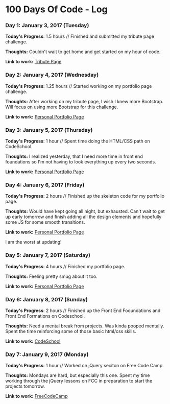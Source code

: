 # 100 Days Of Code - Log

### Day 1: January 3, 2017 (Tuesday)

**Today's Progress**: 1.5 hours // Finished and submitted my tribute page challenge.

**Thoughts:** Couldn't wait to get home and get started on my hour of code. 

**Link to work:** [Tribute Page](https://codepen.io/hellionoftroy/pen/yVmBaw)

### Day 2: January 4, 2017 (Wednesday)

**Today's Progress**: 1.25 hours // Started working on my portfolio page challenge. 

**Thoughts:** After working on my tribute page, I wish I knew more Bootstrap. Will focus on using more Bootstrap for this challenge.

**Link to work:** [Personal Portfolio Page](http://codepen.io/hellionoftroy/pen/rjajME)

### Day 3: January 5, 2017 (Thursday)

**Today's Progress**: 1 hour // Spent time doing the HTML/CSS path on CodeSchool.

**Thoughts:** I realized yesterday, that I need more time in front end foundations so I'm not having to look everything up every two seconds. 

**Link to work:** [Personal Portfolio Page](http://codepen.io/hellionoftroy/pen/rjajME)

### Day 4: January 6, 2017 (Friday)

**Today's Progress**: 2 hours // Finished up the skeleton code for my portfolio page. 

**Thoughts:** Would have kept going all night, but exhausted. Can't wait to get up early tomorrow and finish adding all the design elements and hopefully some JS for some smooth transitions.

**Link to work:** [Personal Portfolio Page](http://codepen.io/hellionoftroy/pen/rjajME)

I am the worst at updating!

### Day 5: January 7, 2017 (Saturday)

**Today's Progress**: 4 hours // Finished my portfolio page. 

**Thoughts:** Feeling pretty smug about it too. 

**Link to work:** [Personal Portfolio Page](http://codepen.io/hellionoftroy/pen/rjajME)

### Day 6: January 8, 2017 (Sunday)

**Today's Progress**: 2 hours // Finished up the Front End Fooundations and Front End Formations on Codeschool. 

**Thoughts:** Need a mental break from projects. Was kinda pooped mentally. Spent the time reinforcing some of those basic html/css skills. 

**Link to work:** [CodeSchool](https://www.codeschool.com/users/hellionoftroy)

### Day 7: January 9, 2017 (Monday)

**Today's Progress**: 1 hour // Worked on jQuery seciton on Free Code Camp.

**Thoughts:** Mondays are hard, but especially this one. Spent my time working through the jQuery lessons on FCC in preparation to start the projects tomorrow. 

**Link to work:** [FreeCodeCamp](https://www.freecodecamp.com/hellionoftroy)
